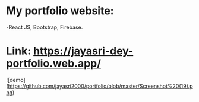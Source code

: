 # My portfolio website:
-React JS, Bootstrap, Firebase.


# Link: https://jayasri-dey-portfolio.web.app/


![demo] (https://github.com/jayasri2000/portfolio/blob/master/Screenshot%20(19).png)
